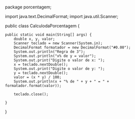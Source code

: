 package porcentagem;

import java.text.DecimalFormat;
import java.util.Scanner;

public class CalculodaPorcentagem {

	public static void main(String[] args) {
		double x, y, valor;
		Scanner teclado = new Scanner(System.in);
		DecimalFormat formatador = new DecimalFormat("#0.00");
		System.out.println("Regra de 3");
		System.out.println("x% de y = valor");
		System.out.print("Digite o valor de x: ");
		x = teclado.nextDouble();
		System.out.print("Digite o valor de y: ");
		y = teclado.nextDouble();
		valor = (x * y) / 100;
		System.out.println(x + "% de " + y + " = " + formatador.format(valor));

		teclado.close();

	}

}
